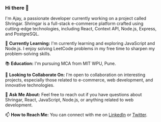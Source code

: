 ### Hi there 👋

I'm Ajay, a passionate developer currently working on a project called Shringar. Shringar is a full-stack e-commerce platform crafted using cutting-edge technologies, including React, Context API, Node.js, Express, and PostgreSQL.

🌱 **Currently Learning:**
I'm currently learning and exploring JavaScript and Node.js. I enjoy solving LeetCode problems in my free time to sharpen my problem-solving skills.

📚 **Education:**
I'm pursuing MCA from MIT WPU, Pune.

👯 **Looking to Collaborate On:**
I'm open to collaboration on interesting projects, especially those related to e-commerce, web development, and innovative technologies.

💬 **Ask Me About:**
Feel free to reach out if you have questions about Shringar, React, JavaScript, Node.js, or anything related to web development.

📫 **How to Reach Me:**
You can connect with me on [LinkedIn](https://www.linkedin.com/in/ajayPanaskar/) or [Twitter](https://twitter.com/your-twitter-handle).


<!--
**Ajay8309/Ajay8309** is a ✨ _special_ ✨ repository because its `README.md` (this file) appears on your GitHub profile.
-->
